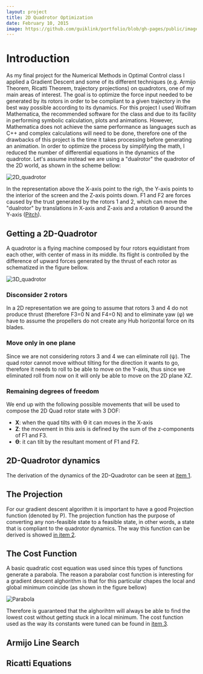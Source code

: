 ```yaml
---
layout: project
title: 2D Quadrotor Optimization
date: February 10, 2015
image: https://github.com/guiklink/portfolio/blob/gh-pages/public/images/2D_quad_opt/logo.png?raw=true
---
```


# Introduction
As my final project for the Numerical Methods in Optimal Control class I applied a Gradient Descent and some of its different techniques (e.g. Armijo Theorem, Ricatti Theorem, trajectory projections) on quadrotors, one of my main areas of interest. The goal is to optimize the force input needed to be generated by its rotors in order to be compliant to a given trajectory in the best way possible according to its dynamics. 
For this project I used Wolfram Mathematica, the recommended software for the class and due to its facility in performing symbolic calculation, plots and animations. However, Mathematica does not achieve the same performance as languages such as C++ and complex calculations will need to be done, therefore one of the drawbacks of this project is the time it takes processing before generating an animation. In order to optimize the process by simplifying the math, I reduced the number of differential equations in the dynamics of the quadrotor. Let's assume instead we are using a "dualrotor" the quadrotor of the 2D world, as shown in the scheme bellow:

![2D_quadrotor](https://github.com/guiklink/portfolio/blob/gh-pages/public/images/2D_quad_opt/2dQuad_1.png?raw=true)

In the representation above the X-axis point to the righ, the Y-axis points to the interior of the screen and the Z-axis points down. F1 and F2 are forces caused by the trust generated by the rotors 1 and 2, which can move the "dualrotor" by translations in X-axis and Z-axis and a rotation ϴ around the Y-axis ([Pitch](https://en.wikipedia.org/wiki/Flight_dynamics#/media/File:Yaw_Axis_Corrected.svg)).


## Getting a 2D-Quadrotor
A quadrotor is a flying machine composed by four rotors equidistant from each other, with center of mass in its middle. Its flight is controlled by the difference of upward forces generated by the thrust of each rotor as schematized in the figure bellow.

![3D_quadrotor](https://github.com/guiklink/portfolio/blob/gh-pages/public/images/2D_quad_opt/2dQuad_2.png?raw=true)

### Disconsider 2 rotors
In a 2D representation we are going to assume that rotors 3 and 4 do not produce thrust (therefore F3=0 N and F4=0 N) and to eliminate yaw (φ) we have to assume the propellers do not create any Hub horizontal force on its blades.

### Move only in one plane
Since we are not considering rotors 3 and 4 we can eliminate roll (ψ). The quad rotor cannot move without tilting for the direction it wants to go, therefore it needs to roll to be able to move on the Y-axis, thus since we eliminated roll from now on it will only be able to move on the 2D plane XZ.

### Remaining degrees of freedom
We end up with the following possible movements that will be used to compose the 2D Quad rotor state with 3 DOF:

* **X**: when the quad tilts with ϴ it can moves in the X-axis
* **Z**: the movement in this axis is defined by the sum of the z-components of F1 and F3.
* **ϴ**: it can tilt by the resultant moment of F1 and F2.  

## 2D-Quadrotor dynamics
The derivation of the dynamics of the 2D-Quadrotor can be seen at [item 1]().  

## The Projection
For our gradient descent algorithm it is important to have a good Projection function (denoted by P). The projection function has the purpose of converting any non-feasible state to a feasible state, in other words, a state that is compliant to the quadrotor dynamics. The way this function can be derived is showed [in item 2]().  

## The Cost Function
A basic quadratic cost equation was used since this types of functions generate a parabola. The reason a parabolar cost function is interesting for a gradient descent alghorithm is that for this particular chapes the local and global minimum coincide (as shown in the figure bellow)

![Parabola](https://github.com/guiklink/portfolio/blob/gh-pages/public/images/2D_quad_opt/quadratic_func.png?raw=true)

Therefore is guaranteed that the alghorihtm will always be able to find the lowest cost without getting stuck in a local minimum. The cost function used as the way its constants were tuned can be found in [item 3]().  

## Armijo Line Search

## Ricatti Equations